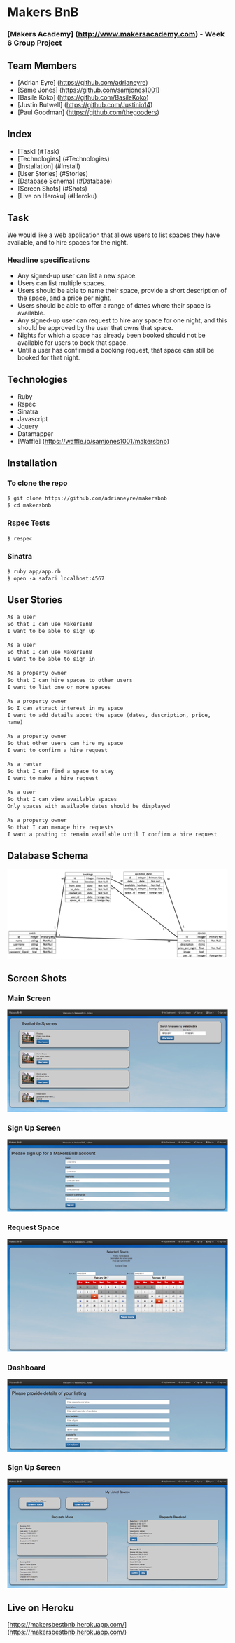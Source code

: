 # Makers BnB
### [Makers Academy] (http://www.makersacademy.com) - Week 6 Group Project

## Team Members
* [Adrian Eyre] (https://github.com/adrianeyre)
* [Same Jones] (https://github.com/samjones1001)
* [Basile Koko] (https://github.com/BasileKoko)
* [Justin Butwell] (https://github.com/Justinio14)
* [Paul Goodman] (https://github.com/thegooders)

## Index
* [Task] (#Task)
* [Technologies] (#Technologies)
* [Installation] (#Install)
* [User Stories] (#Stories)
* [Database Schema] (#Database)
* [Screen Shots] (#Shots)
* [Live on Heroku] (#Heroku)

## <a name="Task">Task</a>
We would like a web application that allows users to list spaces they have available, and to hire spaces for the night.

### Headline specifications

- Any signed-up user can list a new space.
- Users can list multiple spaces.
- Users should be able to name their space, provide a short description of the space, and a price per night.
- Users should be able to offer a range of dates where their space is available.
- Any signed-up user can request to hire any space for one night, and this should be approved by the user that owns that space.
- Nights for which a space has already been booked should not be available for users to book that space.
- Until a user has confirmed a booking request, that space can still be booked for that night.

## <a name="Technologies">Technologies</a>
* Ruby
* Rspec
* Sinatra
* Javascript
* Jquery
* Datamapper
* [Waffle] (https://waffle.io/samjones1001/makersbnb)

## <a name="Install">Installation</a>
### To clone the repo
```shell
$ git clone https://github.com/adrianeyre/makersbnb
$ cd makersbnb
```
### Rspec Tests
```shell
$ respec
```
### Sinatra
``` shell
$ ruby app/app.rb
$ open -a safari localhost:4567
```

## <a name="Stories">User Stories</a>
```
As a user
So that I can use MakersBnB
I want to be able to sign up

As a user
So that I can use MakersBnB
I want to be able to sign in

As a property owner
So that I can hire spaces to other users
I want to list one or more spaces

As a property owner
So I can attract interest in my space
I want to add details about the space (dates, description, price, name)

As a property owner
So that other users can hire my space
I want to confirm a hire request

As a renter
So that I can find a space to stay
I want to make a hire request 

As a user
So that I can view available spaces
Only spaces with available dates should be displayed

As a property owner
So that I can manage hire requests
I want a posting to remain available until I confirm a hire request 
```

## <a name="Database">Database Schema</a>
[![DatabaseSchema](https://raw.githubusercontent.com/adrianeyre/makersbnb/master/images/DatabaseSchema.png)](https://raw.githubusercontent.com/adrianeyre/makersbnb/master/images/DatabaseSchema.png "Database Chema")

## <a name="Shots">Screen Shots</a>
### Main Screen
[![ScreenShot1](https://raw.githubusercontent.com/adrianeyre/makersbnb/master/images/screenshot1.png)](https://raw.githubusercontent.com/adrianeyre/makersbnb/master/images/screenshot1.png "Screen Shot 1")

### Sign Up Screen
[![ScreenShot2](https://raw.githubusercontent.com/adrianeyre/makersbnb/master/images/screenshot2.png)](https://raw.githubusercontent.com/adrianeyre/makersbnb/master/images/screenshot2.png "Screen Shot 2")

### Request Space
[![ScreenShot3](https://raw.githubusercontent.com/adrianeyre/makersbnb/master/images/screenshot3.png)](https://raw.githubusercontent.com/adrianeyre/makersbnb/master/images/screenshot3.png "Screen Shot 3")

### Dashboard
[![ScreenShot4](https://raw.githubusercontent.com/adrianeyre/makersbnb/master/images/screenshot4.png)](https://raw.githubusercontent.com/adrianeyre/makersbnb/master/images/screenshot4.png "Screen Shot 4")

### Sign Up Screen
[![ScreenShot5](https://raw.githubusercontent.com/adrianeyre/makersbnb/master/images/screenshot5.png)](https://raw.githubusercontent.com/adrianeyre/makersbnb/master/images/screenshot5.png "Screen Shot 5")


## <a name="Heroku">Live on Heroku</a>
[https://makersbestbnb.herokuapp.com/] (https://makersbestbnb.herokuapp.com/)

